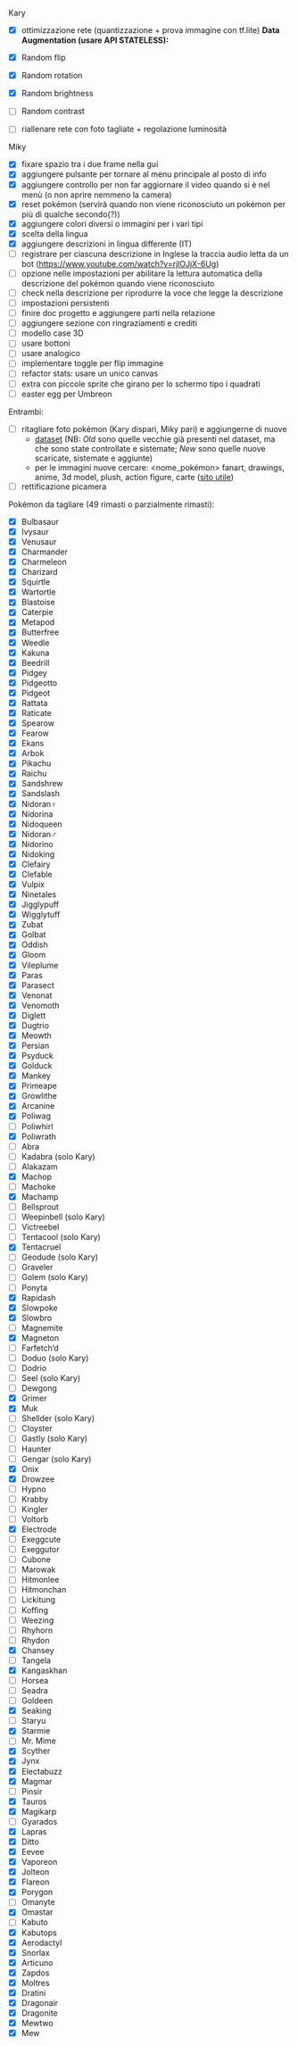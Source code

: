 Kary
- [x] ottimizzazione rete (quantizzazione + prova immagine con tf.lite)
**Data Augmentation (usare API STATELESS):**
- [x] Random flip
- [x] Random rotation
- [x] Random brightness
- [ ] Random contrast   
- [ ] riallenare rete con foto tagliate + regolazione luminosità


Miky
- [x] fixare spazio tra i due frame nella gui
- [x] aggiungere pulsante per tornare al menu principale al posto di info
- [x] aggiungere controllo per non far aggiornare il video quando si è nel menù (o non aprire nemmeno la camera)
- [x] reset pokémon (servirà quando non viene riconosciuto un pokémon per più di qualche secondo(?))
- [x] aggiungere colori diversi o immagini per i vari tipi
- [x] scelta della lingua
- [x] aggiungere descrizioni in lingua differente (IT)
- [ ] registrare per ciascuna descrizione in Inglese la traccia audio letta da un bot (https://www.youtube.com/watch?v=rjlOJjX-6Ug)
- [ ] opzione nelle impostazioni per abilitare la lettura automatica della descrizione del pokémon quando viene riconosciuto
- [ ] check nella descrizione per riprodurre la voce che legge la descrizione
- [ ] impostazioni persistenti
- [ ] finire doc progetto e aggiungere parti nella relazione
- [ ] aggiungere sezione con ringraziamenti e crediti
- [ ] modello case 3D
- [ ] usare bottoni
- [ ] usare analogico
- [ ] implementare toggle per flip immagine
- [ ] refactor stats: usare un unico canvas
- [ ] extra con piccole sprite che girano per lo schermo tipo i quadrati
- [ ] easter egg per Umbreon

Entrambi:
- [ ] ritagliare foto pokémon (Kary dispari, Miky pari) e aggiungerne di nuove
  - [dataset](https://liveunibo-my.sharepoint.com/personal/karina_chichifoi_studio_unibo_it/_layouts/15/onedrive.aspx?isAscending=false&id=%2Fpersonal%2Fkarina%5Fchichifoi%5Fstudio%5Funibo%5Fit%2FDocuments%2FPok%C3%A9dex%2Fdataset&sortField=Modified) (NB: *Old* sono quelle vecchie già presenti nel dataset, ma che sono state controllate e sistemate; *New* sono quelle nuove scaricate, sistemate e aggiunte)
  - per le immagini nuove cercare: <nome_pokémon> fanart, drawings, anime, 3d model, plush, action figure, carte ([sito utile](https://pkmncards.com/card))
- [ ] rettificazione picamera

<!-- Mi raccomando aggiornare il numero di pokémon rimasti 🥝-->
Pokémon da tagliare (49 rimasti o parzialmente rimasti):

- [x] Bulbasaur
- [x] Ivysaur
- [x] Venusaur
- [x] Charmander
- [x] Charmeleon
- [x] Charizard
- [x] Squirtle
- [x] Wartortle
- [x] Blastoise
- [x] Caterpie
- [x] Metapod
- [x] Butterfree
- [x] Weedle
- [x] Kakuna
- [x] Beedrill
- [x] Pidgey
- [x] Pidgeotto
- [x] Pidgeot
- [x] Rattata
- [x] Raticate
- [x] Spearow
- [x] Fearow
- [x] Ekans
- [x] Arbok
- [x] Pikachu
- [x] Raichu
- [x] Sandshrew
- [x] Sandslash
- [x] Nidoran♀
- [x] Nidorina
- [x] Nidoqueen
- [x] Nidoran♂
- [x] Nidorino
- [x] Nidoking
- [x] Clefairy
- [x] Clefable
- [x] Vulpix
- [x] Ninetales
- [x] Jigglypuff
- [x] Wigglytuff
- [x] Zubat
- [x] Golbat
- [x] Oddish
- [x] Gloom
- [x] Vileplume
- [x] Paras
- [x] Parasect
- [x] Venonat
- [x] Venomoth
- [x] Diglett
- [x] Dugtrio
- [x] Meowth
- [x] Persian
- [x] Psyduck
- [x] Golduck
- [x] Mankey
- [x] Primeape
- [x] Growlithe
- [x] Arcanine
- [x] Poliwag
- [ ] Poliwhirl
- [x] Poliwrath
- [ ] Abra
- [ ] Kadabra (solo Kary)
- [ ] Alakazam
- [x] Machop
- [ ] Machoke
- [x] Machamp
- [ ] Bellsprout
- [ ] Weepinbell (solo Kary)
- [ ] Victreebel
- [ ] Tentacool (solo Kary)
- [x] Tentacruel
- [ ] Geodude (solo Kary)
- [ ] Graveler
- [ ] Golem (solo Kary)
- [ ] Ponyta
- [x] Rapidash
- [x] Slowpoke
- [x] Slowbro
- [ ] Magnemite
- [x] Magneton
- [ ] Farfetch’d
- [ ] Doduo (solo Kary)
- [ ] Dodrio
- [ ] Seel (solo Kary)
- [ ] Dewgong
- [x] Grimer
- [x] Muk
- [ ] Shellder (solo Kary)
- [ ] Cloyster
- [ ] Gastly (solo Kary)
- [ ] Haunter
- [ ] Gengar (solo Kary)
- [x] Onix
- [x] Drowzee
- [ ] Hypno
- [ ] Krabby
- [ ] Kingler
- [ ] Voltorb
- [x] Electrode
- [ ] Exeggcute
- [ ] Exeggutor
- [ ] Cubone
- [ ] Marowak
- [ ] Hitmonlee
- [ ] Hitmonchan
- [ ] Lickitung
- [ ] Koffing
- [ ] Weezing
- [ ] Rhyhorn
- [ ] Rhydon
- [x] Chansey
- [ ] Tangela
- [x] Kangaskhan
- [ ] Horsea
- [ ] Seadra
- [ ] Goldeen
- [x] Seaking
- [ ] Staryu
- [x] Starmie
- [ ] Mr. Mime
- [x] Scyther
- [x] Jynx
- [x] Electabuzz
- [x] Magmar
- [ ] Pinsir
- [x] Tauros
- [x] Magikarp
- [ ] Gyarados
- [x] Lapras
- [x] Ditto
- [x] Eevee
- [x] Vaporeon
- [x] Jolteon
- [x] Flareon
- [x] Porygon
- [ ] Omanyte
- [x] Omastar
- [ ] Kabuto
- [x] Kabutops
- [x] Aerodactyl
- [x] Snorlax
- [x] Articuno
- [x] Zapdos
- [x] Moltres
- [x] Dratini
- [x] Dragonair
- [x] Dragonite
- [x] Mewtwo
- [x] Mew
